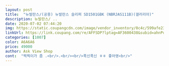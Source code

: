 ```yaml
---
layout: post 
title:  "뉴발란스/(공용) 뉴발란스 슬리퍼 SD1501GBK (NBRJAS111B)(갤러리아)" 
description: 뉴발란스/ ..
date: 2020-07-02 07:44:20 
img: https://static.coupangcdn.com/image/vendor_inventory/0c4c/599afe23b8b2d8aced16927e6e5ecdb0f7ed28765382d25b4bb346bc9c01.JPG 
linkUrl: https://link.coupang.com/re/AFFSDP?lptag=AF3600438&subid=ahnPublicAsk&pageKey=291181259&itemId=921151162&vendorItemId=5293123966&traceid=V0-113-d336ba29c1cd9a5d 
categories: [1007] 
color: A6A6A6 
price: 49000 
author: Ask View Shop 
cont:  "찍찍이가 좀 .<br/>.<br/><br/>푹신푹신 ㅎㅎ 좋아영<br/>" 
---
```

